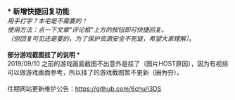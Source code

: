 <strong><span style="font-size:16px;">* 新增快捷回复功能 *</span></strong><br />
用手打字？本宅是不需要的！<br />
使用方法：点一下文章“评论框”上方的按钮即可快捷回复。<br />
（但回复可见还是要的，为了保护资源安全不死链，希望大家理解）。<br />
<br />
<span style="font-size:16px;"><strong>* 部分游戏截图挂了的说明 *</strong></span><br />
2019/09/10 之前的游戏画面截图不出意外是挂了（图片HOST原因），因为有视频可以做游戏画面参考，所以挂了的游戏截图暂不更新（<s>因为穷</s>）。<br />
<br />
往期网站更新维护公告：<a href="https://github.com/6chu/i3DS" target="_blank">https://github.com/6chu/i3DS</a><br />
